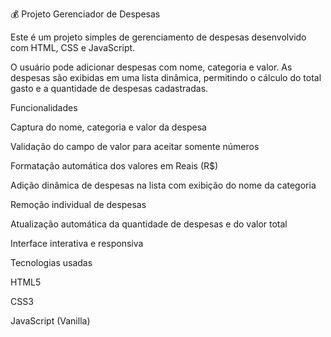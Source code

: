 💰 Projeto Gerenciador de Despesas

Este é um projeto simples de gerenciamento de despesas desenvolvido com HTML, CSS e JavaScript.

O usuário pode adicionar despesas com nome, categoria e valor. As despesas são exibidas em uma lista dinâmica, permitindo o cálculo do total gasto e a quantidade de despesas cadastradas.

Funcionalidades

Captura do nome, categoria e valor da despesa

Validação do campo de valor para aceitar somente números

Formatação automática dos valores em Reais (R$)

Adição dinâmica de despesas na lista com exibição do nome da categoria

Remoção individual de despesas

Atualização automática da quantidade de despesas e do valor total

Interface interativa e responsiva

Tecnologias usadas

HTML5

CSS3

JavaScript (Vanilla)
